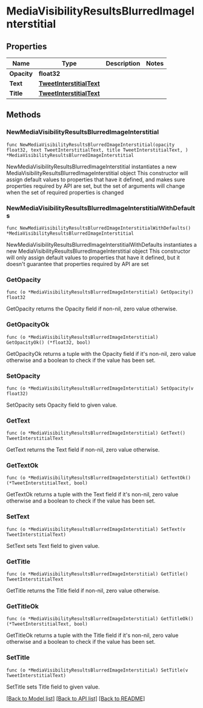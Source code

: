 # MediaVisibilityResultsBlurredImageInterstitial

## Properties

Name | Type | Description | Notes
------------ | ------------- | ------------- | -------------
**Opacity** | **float32** |  | 
**Text** | [**TweetInterstitialText**](TweetInterstitialText.md) |  | 
**Title** | [**TweetInterstitialText**](TweetInterstitialText.md) |  | 

## Methods

### NewMediaVisibilityResultsBlurredImageInterstitial

`func NewMediaVisibilityResultsBlurredImageInterstitial(opacity float32, text TweetInterstitialText, title TweetInterstitialText, ) *MediaVisibilityResultsBlurredImageInterstitial`

NewMediaVisibilityResultsBlurredImageInterstitial instantiates a new MediaVisibilityResultsBlurredImageInterstitial object
This constructor will assign default values to properties that have it defined,
and makes sure properties required by API are set, but the set of arguments
will change when the set of required properties is changed

### NewMediaVisibilityResultsBlurredImageInterstitialWithDefaults

`func NewMediaVisibilityResultsBlurredImageInterstitialWithDefaults() *MediaVisibilityResultsBlurredImageInterstitial`

NewMediaVisibilityResultsBlurredImageInterstitialWithDefaults instantiates a new MediaVisibilityResultsBlurredImageInterstitial object
This constructor will only assign default values to properties that have it defined,
but it doesn't guarantee that properties required by API are set

### GetOpacity

`func (o *MediaVisibilityResultsBlurredImageInterstitial) GetOpacity() float32`

GetOpacity returns the Opacity field if non-nil, zero value otherwise.

### GetOpacityOk

`func (o *MediaVisibilityResultsBlurredImageInterstitial) GetOpacityOk() (*float32, bool)`

GetOpacityOk returns a tuple with the Opacity field if it's non-nil, zero value otherwise
and a boolean to check if the value has been set.

### SetOpacity

`func (o *MediaVisibilityResultsBlurredImageInterstitial) SetOpacity(v float32)`

SetOpacity sets Opacity field to given value.


### GetText

`func (o *MediaVisibilityResultsBlurredImageInterstitial) GetText() TweetInterstitialText`

GetText returns the Text field if non-nil, zero value otherwise.

### GetTextOk

`func (o *MediaVisibilityResultsBlurredImageInterstitial) GetTextOk() (*TweetInterstitialText, bool)`

GetTextOk returns a tuple with the Text field if it's non-nil, zero value otherwise
and a boolean to check if the value has been set.

### SetText

`func (o *MediaVisibilityResultsBlurredImageInterstitial) SetText(v TweetInterstitialText)`

SetText sets Text field to given value.


### GetTitle

`func (o *MediaVisibilityResultsBlurredImageInterstitial) GetTitle() TweetInterstitialText`

GetTitle returns the Title field if non-nil, zero value otherwise.

### GetTitleOk

`func (o *MediaVisibilityResultsBlurredImageInterstitial) GetTitleOk() (*TweetInterstitialText, bool)`

GetTitleOk returns a tuple with the Title field if it's non-nil, zero value otherwise
and a boolean to check if the value has been set.

### SetTitle

`func (o *MediaVisibilityResultsBlurredImageInterstitial) SetTitle(v TweetInterstitialText)`

SetTitle sets Title field to given value.



[[Back to Model list]](../README.md#documentation-for-models) [[Back to API list]](../README.md#documentation-for-api-endpoints) [[Back to README]](../README.md)


